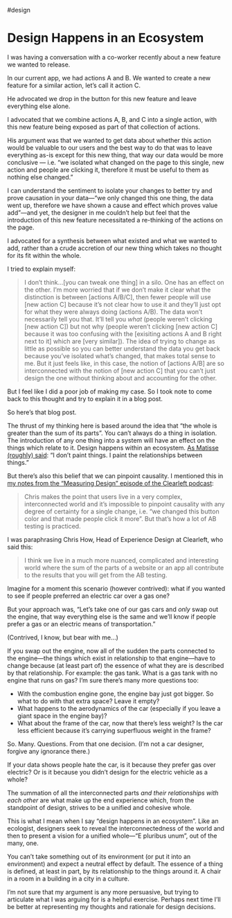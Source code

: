 #design

# Design Happens in an Ecosystem

I was having a conversation with a co-worker recently about a new feature we wanted to release.

In our current app, we had actions A and B. We wanted to create a new feature for a similar action, let’s call it action C.

He advocated we drop in the button for this new feature and leave everything else alone.

I advocated that we combine actions A, B, and C into a single action, with this new feature being exposed as part of that collection of actions.

His argument was that we wanted to get data about whether this action would be valuable to our users and the best way to do that was to leave everything as-is except for this new thing, that way our data would be more conclusive — i.e. “we isolated what changed on the page to this single, new action and people are clicking it, therefore it must be useful to them as nothing else changed.”

I can understand the sentiment to isolate your changes to better try and prove causation in your data—“we only changed this one thing, the data went up, therefore we have shown a cause and effect which proves value add”—and yet, the designer in me couldn’t help but feel that the introduction of this new feature necessitated a re-thinking of the actions on the page. 

I advocated for a synthesis between what existed and what we wanted to add, rather than a crude accretion of our new thing which takes no thought for its fit within the whole.

I tried to explain myself:

> I don’t think…[you can tweak one thing] in a silo. One has an effect on the other. I’m more worried that if we don’t make it clear what the distinction is between [actions A/B/C], then fewer people will use [new action C] because it’s not clear how to use it and they’ll just opt for what they were always doing (actions A/B). The data won’t necessarily tell you that. It’ll tell you _what_ (people weren’t clicking [new action C]) but not why (people weren’t clicking [new action C] because it was too confusing with the [exisiting actions A and B right next to it] which are [very similar]). The idea of trying to change as little as possible so you can better understand the data you get back because you’ve isolated what’s changed, that makes total sense to me. But it just feels like, in this case, the notion of [actions A/B] are so interconnected with the notion of [new action C] that you can’t just design the one without thinking about and accounting for the other.

But I feel like I did a poor job of making my case. So I took note to come back to this thought and try to explain it in a blog post.

So here’s that blog post.

The thrust of my thinking here is based around the idea that “the whole is greater than the sum of its parts”. You can’t always do a thing in isolation. The introduction of any one thing into a system will have an effect on the things which relate to it. Design happens within an ecosystem. [As Matisse (roughly) said](https://blog.jim-nielsen.com/2021/designing-between-the-lines/): “I don’t paint things. I paint the relationships between things.”

But there’s also this belief that we can pinpoint causality. I mentioned this in [my notes from the “Measuring Design” episode of the Clearleft podcast](https://blog.jim-nielsen.com/2021/notes-from-measuring-design/):

> Chris makes the point that users live in a very complex, interconnected world and it’s impossible to pinpoint causality with any degree of certainty for a single change, i.e. “we changed this button color and that made people click it more”. But that’s how a lot of AB testing is practiced.

I was paraphrasing Chris How, Head of Experience Design at Clearleft, who said this:

> I think we live in a much more nuanced, complicated and interesting world where the sum of the parts of a website or an app all contribute to the results that you will get from the AB testing.

Imagine for a moment this scenario (however contrived): what if you wanted to see if people preferred an electric car over a gas one?

But your approach was, “Let’s take one of our gas cars and _only_ swap out the engine, that way everything else is the same and we’ll know if people prefer a gas or an electric means of transportation.”

(Contrived, I know, but bear with me…)

If you swap out the engine, now all of the sudden the parts connected to the engine—the things which exist in relationship to that engine—have to change because (at least part of) the essence of what they are is described by that relationship. For example: the gas tank. What is a gas tank with no engine that runs on gas? I’m sure there’s many more questions too:

- With the combustion engine gone, the engine bay just got bigger. So what to do with that extra space? Leave it empty? 
- What happens to the aerodynamics of the car (especially if you leave a giant space in the engine bay)?
- What about the frame of the car, now that there’s less weight? Is the car less efficient because it’s carrying superfluous weight in the frame? 

So. Many. Questions. From that one decision. (I’m not a car designer, forgive any ignorance there.)

If your data shows people hate the car, is it because they prefer gas over electric? Or is it because you didn’t design for the electric vehicle as a whole?

The summation of all the interconnected parts _and their relationships with each other_ are what make up the end experience which, from the standpoint of design, strives to be a unified and cohesive whole.

This is what I mean when I say “design happens in an ecosystem”. Like an ecologist, designers seek to reveal the interconnectedness of the world and then to present a vision for a unified whole—“E pluribus unum”, out of the many, one. 

You can’t take something out of its environment (or put it into an environment) and expect a neutral effect by default. The essence of a thing is defined, at least in part, by its relationship to the things around it. A chair in a room in a building in a city in a culture.

I’m not sure that my argument is any more persuasive, but trying to articulate what I was arguing for is a helpful exercise. Perhaps next time I’ll be better at representing my thoughts and rationale for design decisions.